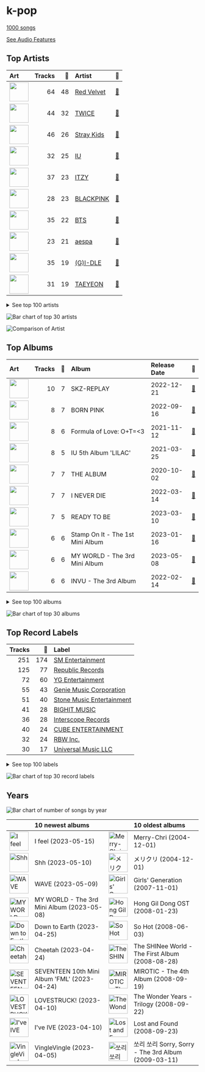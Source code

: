 # k-pop

[1000 songs](tracks.md)

[See Audio Features](audio_features.md)

## Top Artists

| Art | Tracks | 💚 | Artist | 🔗 |
|:---|---:|---:|:---|:---|
| <img src="https://i.scdn.co/image/ab6761610000e5eb5bf330a57b9dcffd8f7b2c14" alt="" width="50" /> | 64 | 48 | [Red Velvet](../../artists/red_velvet/overview.md) | [🔗](https://open.spotify.com/artist/1z4g3DjTBBZKhvAroFlhOM) |
| <img src="https://i.scdn.co/image/ab6761610000e5eb8944c8aec8db82f35980b191" alt="" width="50" /> | 44 | 32 | [TWICE](../../artists/twice/overview.md) | [🔗](https://open.spotify.com/artist/7n2Ycct7Beij7Dj7meI4X0) |
| <img src="https://i.scdn.co/image/ab6761610000e5ebada60ffd7a8ce554fd733fb5" alt="" width="50" /> | 46 | 26 | [Stray Kids](../../artists/stray_kids/overview.md) | [🔗](https://open.spotify.com/artist/2dIgFjalVxs4ThymZ67YCE) |
| <img src="https://i.scdn.co/image/ab6761610000e5eb006ff3c0136a71bfb9928d34" alt="" width="50" /> | 32 | 25 | [IU](../../artists/iu/overview.md) | [🔗](https://open.spotify.com/artist/3HqSLMAZ3g3d5poNaI7GOU) |
| <img src="https://i.scdn.co/image/ab6761610000e5eb8ec4207332def07fec21874d" alt="" width="50" /> | 37 | 23 | [ITZY](../../artists/itzy/overview.md) | [🔗](https://open.spotify.com/artist/2KC9Qb60EaY0kW4eH68vr3) |
| <img src="https://i.scdn.co/image/ab6761610000e5ebc9690bc711d04b3d4fd4b87c" alt="" width="50" /> | 28 | 23 | [BLACKPINK](../../artists/blackpink/overview.md) | [🔗](https://open.spotify.com/artist/41MozSoPIsD1dJM0CLPjZF) |
| <img src="https://i.scdn.co/image/ab6761610000e5eb5704a64f34fe29ff73ab56bb" alt="" width="50" /> | 35 | 22 | [BTS](../../artists/bts/overview.md) | [🔗](https://open.spotify.com/artist/3Nrfpe0tUJi4K4DXYWgMUX) |
| <img src="https://i.scdn.co/image/ab6761610000e5ebb29c20ae1a1435066fe26f35" alt="" width="50" /> | 23 | 21 | [aespa](../../artists/aespa/overview.md) | [🔗](https://open.spotify.com/artist/6YVMFz59CuY7ngCxTxjpxE) |
| <img src="https://i.scdn.co/image/ab6761610000e5eb8abd5f97fc52561939ebbc89" alt="" width="50" /> | 35 | 19 | [(G)I-DLE](../../artists/_g_i_dle/overview.md) | [🔗](https://open.spotify.com/artist/2AfmfGFbe0A0WsTYm0SDTx) |
| <img src="https://i.scdn.co/image/ab6761610000e5ebb29975f8b42bcba1eae62577" alt="" width="50" /> | 31 | 19 | [TAEYEON](../../artists/taeyeon/overview.md) | [🔗](https://open.spotify.com/artist/3qNVuliS40BLgXGxhdBdqu) |


<details>
<summary>See top 100 artists</summary>

| Art | Tracks | 💚 | Artist | 🔗 |
|:---|---:|---:|:---|:---|
| <img src="https://i.scdn.co/image/ab6761610000e5eb05cead99b1a81b82a9a42838" alt="" width="50" /> | 20 | 17 | [LeeHi](../../artists/leehi/overview.md) | [🔗](https://open.spotify.com/artist/7cVZApDoQZpS447nHTsNqu) |
| <img src="https://i.scdn.co/image/ab6761610000e5ebe12972169702affd7a4c48ec" alt="" width="50" /> | 19 | 15 | [MAMAMOO](../../artists/mamamoo/overview.md) | [🔗](https://open.spotify.com/artist/0XATRDCYuuGhk0oE7C0o5G) |
| <img src="https://i.scdn.co/image/ab6761610000e5eb7a1644d7f1d5da83403a627a" alt="" width="50" /> | 15 | 12 | [Billlie](../../artists/billlie/overview.md) | [🔗](https://open.spotify.com/artist/2GQxKDojobwBjZMPf7aoh0) |
| <img src="https://i.scdn.co/image/ab6761610000e5eb93c6f21062da1ef012275ff6" alt="" width="50" /> | 14 | 12 | [CHUNG HA](../../artists/chung_ha/overview.md) | [🔗](https://open.spotify.com/artist/2PSJ6YriU7JsFucxACpU7Y) |
| <img src="https://i.scdn.co/image/ab6761610000e5eb95f5142b421466cf22028f6f" alt="" width="50" /> | 18 | 11 | [SEVENTEEN](../../artists/seventeen/overview.md) | [🔗](https://open.spotify.com/artist/7nqOGRxlXj7N2JYbgNEjYH) |
| <img src="https://i.scdn.co/image/ab6761610000e5eb385df356841aaec34a0914aa" alt="" width="50" /> | 16 | 11 | [Girls' Generation](../../artists/girls__generation/overview.md) | [🔗](https://open.spotify.com/artist/0Sadg1vgvaPqGTOjxu0N6c) |
| <img src="https://i.scdn.co/image/ab6761610000e5eb3d473b3dcc380e2aec2ab329" alt="" width="50" /> | 15 | 11 | [Dreamcatcher](../../artists/dreamcatcher/overview.md) | [🔗](https://open.spotify.com/artist/5V1qsQHdXNm4ZEZHWvFnqQ) |
| <img src="https://i.scdn.co/image/ab6761610000e5eb6f44c5165785a877bd4ae376" alt="" width="50" /> | 13 | 10 | [STAYC](../../artists/stayc/overview.md) | [🔗](https://open.spotify.com/artist/01XYiBYaoMJcNhPokrg0l0) |
| <img src="https://i.scdn.co/image/ab6761610000e5eb1e2e0f17d257a40be0782f35" alt="" width="50" /> | 11 | 9 | [BAEKHYUN](../../artists/baekhyun/overview.md) | [🔗](https://open.spotify.com/artist/4ufh0WuMZh6y4Dmdnklvdl) |
| <img src="https://i.scdn.co/image/ab6761610000e5eb465b1b62cf6eca8f851aaabc" alt="" width="50" /> | 15 | 8 | [EXO](../../artists/exo/overview.md) | [🔗](https://open.spotify.com/artist/3cjEqqelV9zb4BYE3qDQ4O) |
| <img src="https://i.scdn.co/image/ab6761610000e5ebc65d144f4f352b3cba7b13ea" alt="" width="50" /> | 12 | 8 | [WENDY](../../artists/wendy/overview.md) | [🔗](https://open.spotify.com/artist/0FRUZvZNPzM3YJMABJxf2K) |
| <img src="https://i.scdn.co/image/ab6761610000e5eb64aa2c83dd30331b56ffddf3" alt="" width="50" /> | 10 | 8 | [NCT DREAM](../../artists/nct_dream/overview.md) | [🔗](https://open.spotify.com/artist/1gBUSTR3TyDdTVFIaQnc02) |
| <img src="https://i.scdn.co/image/ab6761610000e5ebadffb99dc62d070da29306ff" alt="" width="50" /> | 9 | 8 | JEON SOYEON | [🔗](https://open.spotify.com/artist/6Xg22wJOAcnvPUfk5WvODH) |
| <img src="https://i.scdn.co/image/ab6761610000e5eb846662aa85d520b2442d3cd5" alt="" width="50" /> | 9 | 7 | [BIBI](../../artists/bibi/overview.md) | [🔗](https://open.spotify.com/artist/6UbmqUEgjLA6jAcXwbM1Z9) |
| <img src="https://i.scdn.co/image/ab6761610000e5eb4a29246fa242d0b9f8de3b31" alt="" width="50" /> | 8 | 7 | SUNMI | [🔗](https://open.spotify.com/artist/6MoXcK2GyGg7FIyxPU5yW6) |
| <img src="https://i.scdn.co/image/ab6761610000e5eb04c88d140b3db4fa42ef84f2" alt="" width="50" /> | 8 | 7 | NMIXX | [🔗](https://open.spotify.com/artist/28ot3wh4oNmoFOdVajibBl) |
| <img src="https://i.scdn.co/image/ab6761610000e5eb03fd839c09fe375026192645" alt="" width="50" /> | 7 | 7 | GOT the beat | [🔗](https://open.spotify.com/artist/6uNxlIP5lzPFf0BHuELOuX) |
| <img src="https://i.scdn.co/image/ab6761610000e5eb74700cf88c04af5201df7298" alt="" width="50" /> | 7 | 7 | AKMU | [🔗](https://open.spotify.com/artist/6OwKE9Ez6ALxpTaKcT5ayv) |
| <img src="https://i.scdn.co/image/ab6761610000e5eb7fd277fc83d7670dadb45790" alt="" width="50" /> | 7 | 7 | PENTAGON | [🔗](https://open.spotify.com/artist/1wKpMkucynaTfG8lyPprYV) |
| <img src="https://i.scdn.co/image/ab6761610000e5eb7d874b307cb092e68db73207" alt="" width="50" /> | 13 | 6 | [NCT 127](../../artists/nct_127/overview.md) | [🔗](https://open.spotify.com/artist/7f4ignuCJhLXfZ9giKT7rH) |
| <img src="https://i.scdn.co/image/ab6761610000e5ebf44daaf3a37f5be9a0721be7" alt="" width="50" /> | 11 | 6 | [IVE](../../artists/ive/overview.md) | [🔗](https://open.spotify.com/artist/6RHTUrRF63xao58xh9FXYJ) |
| <img src="https://i.scdn.co/image/ab6761610000e5eb5d87e2a10ba3b2f8bb2c5270" alt="" width="50" /> | 9 | 6 | ATEEZ | [🔗](https://open.spotify.com/artist/68KmkJeZGfwe1OUaivBa2L) |
| <img src="https://i.scdn.co/image/ab6761610000e5eb63329d77582c519154674fd7" alt="" width="50" /> | 9 | 6 | TOMORROW X TOGETHER | [🔗](https://open.spotify.com/artist/0ghlgldX5Dd6720Q3qFyQB) |
| <img src="https://i.scdn.co/image/ab6761610000e5ebb55c3a580a05d6a61bd678ca" alt="" width="50" /> | 8 | 6 | HEIZE | [🔗](https://open.spotify.com/artist/5dCvSnVduaFleCnyy98JMo) |
| <img src="https://i.scdn.co/image/ab6761610000e5eb8bd65b0efee10bfa8328c33b" alt="" width="50" /> | 8 | 6 | NCT U | [🔗](https://open.spotify.com/artist/3paGCCtX1Xr4Gx53mSeZuQ) |
| <img src="https://i.scdn.co/image/ab6761610000e5ebe9996e5d7c5b769b2b26ff1a" alt="" width="50" /> | 7 | 6 | SUPER JUNIOR | [🔗](https://open.spotify.com/artist/6gzXCdfYfFe5XKhPKkYqxV) |
| <img src="https://i.scdn.co/image/ab6761610000e5eb63cc88daba8709af04c3d6ed" alt="" width="50" /> | 7 | 6 | EVERGLOW | [🔗](https://open.spotify.com/artist/3ZZzT0naD25RhY2uZvIKkJ) |
| <img src="https://i.scdn.co/image/ab6761610000e5ebf8786ccb6031a3266bb15606" alt="" width="50" /> | 6 | 6 | WJSN | [🔗](https://open.spotify.com/artist/6hhqsQZhtp9hfaZhSd0VSD) |
| <img src="https://i.scdn.co/image/ab6761610000e5eb9954a1ab45b2404a7bff2a45" alt="" width="50" /> | 6 | 6 | OH MY GIRL | [🔗](https://open.spotify.com/artist/2019zR22qK2RBvCqtudBaI) |
| <img src="https://i.scdn.co/image/ab6761610000e5ebeb746063d1aafa2817ea11b5" alt="" width="50" /> | 6 | 6 | j-hope | [🔗](https://open.spotify.com/artist/0b1sIQumIAsNbqAoIClSpy) |
| <img src="https://i.scdn.co/image/ab6761610000e5eb123f438003920eced08e348d" alt="" width="50" /> | 8 | 5 | CLC | [🔗](https://open.spotify.com/artist/6QyO41KctzGc70mVaVnXQO) |
| <img src="https://i.scdn.co/image/ab6761610000e5eb6199c3c2f414880e2b9077a9" alt="" width="50" /> | 8 | 5 | NewJeans | [🔗](https://open.spotify.com/artist/6HvZYsbFfjnjFrWF950C9d) |
| <img src="https://i.scdn.co/image/ab6761610000e5eb6de000137b41e45cc33a3566" alt="" width="50" /> | 7 | 5 | Hwa Sa | [🔗](https://open.spotify.com/artist/7bmYpVgQub656uNTu6qGNQ) |
| <img src="https://i.scdn.co/image/ab6761610000e5eb4d4b74165ecfadcacf0771ae" alt="" width="50" /> | 5 | 5 | MOMOLAND | [🔗](https://open.spotify.com/artist/5RR0MLwcjc87wjSw2JYdwx) |
| <img src="https://i.scdn.co/image/ab6761610000e5ebde8ad216e0ff7a76573c835e" alt="" width="50" /> | 9 | 4 | [SEULGI](../../artists/seulgi/overview.md) | [🔗](https://open.spotify.com/artist/2QM5S4yO6xHgnNvF0nbZZq) |
| <img src="https://i.scdn.co/image/ab6761610000e5eb80584436e5726afb70cee7f8" alt="" width="50" /> | 6 | 4 | LOONA | [🔗](https://open.spotify.com/artist/52zMTJCKluDlFwMQWmccY7) |
| <img src="https://i.scdn.co/image/ab6761610000e5eb5045a0e0d423ce29d6b14ebd" alt="" width="50" /> | 6 | 4 | TREASURE | [🔗](https://open.spotify.com/artist/3KonOYiLsU53m4yT7gNotP) |
| <img src="https://i.scdn.co/image/ab6761610000e5eb74f9c3e4ad2e130f8f338858" alt="" width="50" /> | 6 | 4 | P1Harmony | [🔗](https://open.spotify.com/artist/3JjvsPeGMbDJqsphe2z8xU) |
| <img src="https://i.scdn.co/image/ab6761610000e5eb0405e7cc11aecb995703d398" alt="" width="50" /> | 6 | 4 | Jackson Wang | [🔗](https://open.spotify.com/artist/1kfWoWgCugPkyxQP8lkRlY) |
| <img src="https://i.scdn.co/image/ab6761610000e5eb767815f4876969e8f888f0db" alt="" width="50" /> | 5 | 4 | The Rose | [🔗](https://open.spotify.com/artist/5na1LmEmK2VzNLje9snJYW) |
| <img src="https://i.scdn.co/image/ab6761610000e5eb597a4257d0022e2ac837fa7d" alt="" width="50" /> | 5 | 4 | BIGBANG | [🔗](https://open.spotify.com/artist/4Kxlr1PRlDKEB0ekOCyHgX) |
| <img src="https://i.scdn.co/image/ab6761610000e5eb8e9d1c8642df6f869631fe62" alt="" width="50" /> | 4 | 4 | Crush | [🔗](https://open.spotify.com/artist/6aLdhHUqgdKE86xbtNmY8g) |
| <img src="https://i.scdn.co/image/ab6761610000e5eb65dd718aaa2c9b1be0218f76" alt="" width="50" /> | 4 | 4 | SURAN | [🔗](https://open.spotify.com/artist/1mORehSVEd7lcaT2d7Sl2K) |
| <img src="https://i.scdn.co/image/ab6761610000e5eb271110d977700b69d9548993" alt="" width="50" /> | 7 | 3 | EXID | [🔗](https://open.spotify.com/artist/1xs6WFotNQSXweo0GXrS0O) |
| <img src="https://i.scdn.co/image/ab6761610000e5ebb99713cdd2a68b0db306aad6" alt="" width="50" /> | 7 | 3 | TAEMIN | [🔗](https://open.spotify.com/artist/13rF01aOogvnkuQXOlgTW8) |
| <img src="https://i.scdn.co/image/ab6761610000e5eb496189630cd3cb0c7b593fee" alt="" width="50" /> | 6 | 3 | TAEYANG | [🔗](https://open.spotify.com/artist/6udveWUgX4vu75FF0DTrXV) |
| <img src="https://i.scdn.co/image/ab6761610000e5ebd90aa536055fe9806b3960e6" alt="" width="50" /> | 6 | 3 | GOT7 | [🔗](https://open.spotify.com/artist/6nfDaffa50mKtEOwR8g4df) |
| <img src="https://i.scdn.co/image/ab6761610000e5eb1b86652b4761cbc4d3bc791f" alt="" width="50" /> | 6 | 3 | BoA | [🔗](https://open.spotify.com/artist/4muJrGMndyYWqZtfk8OWy4) |
| <img src="https://i.scdn.co/image/ab67616d0000b27336adcea4e93245f1fec547df" alt="" width="50" /> | 5 | 3 | AOA | [🔗](https://open.spotify.com/artist/54gWVQFHf8IIqbjxAoOarN) |
| <img src="https://i.scdn.co/image/ab6761610000e5ebe0cc2045ff4e90d12df91cc3" alt="" width="50" /> | 5 | 3 | f(x) | [🔗](https://open.spotify.com/artist/3wRA5UYoo08BBKJnzyKkpF) |
| <img src="https://i.scdn.co/image/ab6761610000e5eb8aec4284aed8bb502a411043" alt="" width="50" /> | 5 | 3 | AILEE | [🔗](https://open.spotify.com/artist/3uGFTJ7JMllvhgGpumieHF) |
| <img src="https://i.scdn.co/image/ab67616d0000b2733be3a6a60408608f0d33e3bc" alt="" width="50" /> | 5 | 3 | SISTAR | [🔗](https://open.spotify.com/artist/2wTLheTmMcFCA4hdY8hZJP) |
| <img src="https://i.scdn.co/image/ab6761610000e5eb07a86e9ca86a984f925e39c4" alt="" width="50" /> | 4 | 3 | KAI | [🔗](https://open.spotify.com/artist/6iVo62B0bdTknRcrktCmak) |
| <img src="https://i.scdn.co/image/ab6761610000e5eb83962d7c7c639d9d5c38a0e1" alt="" width="50" /> | 4 | 3 | PURPLE KISS | [🔗](https://open.spotify.com/artist/62T5PGHWJ9sxP2SJq20IHq) |
| <img src="https://i.scdn.co/image/ab6761610000e5eba6b0d348c125a072e5284b3e" alt="" width="50" /> | 4 | 3 | IZ*ONE | [🔗](https://open.spotify.com/artist/5r1tUTxVSgvBHnoDuDODPH) |
| <img src="https://i.scdn.co/image/ab6761610000e5ebb0b4c8d0a415cab50e033129" alt="" width="50" /> | 4 | 3 | Solar | [🔗](https://open.spotify.com/artist/5cYcI546S8Lf97m4mNdYLD) |
| <img src="https://i.scdn.co/image/ab6761610000e5ebbbb19ac3f264dea7cea4c42b" alt="" width="50" /> | 4 | 3 | Whee In | [🔗](https://open.spotify.com/artist/0BqRGrwqndrtNkojXiqIzL) |
| <img src="https://i.scdn.co/image/ab6761610000e5eb2be8611f6c6e9174031c64df" alt="" width="50" /> | 3 | 3 | JEON SOMI | [🔗](https://open.spotify.com/artist/7zYj9S9SdIunYCfSm7vzAR) |
| <img src="https://i.scdn.co/image/ab6761610000e5eb119dd37374b6443e02508156" alt="" width="50" /> | 3 | 3 | VIVIZ | [🔗](https://open.spotify.com/artist/7Lq3yAtwi0Z7zpxEwbQQNZ) |
| <img src="https://i.scdn.co/image/ab6761610000e5ebf55b31064f94878f3da932c8" alt="" width="50" /> | 3 | 3 | MAX CHANGMIN | [🔗](https://open.spotify.com/artist/7FiAkNWMb6ZBYI8tbQLuIS) |
| <img src="https://i.scdn.co/image/ab6761610000e5eb66701ca609176d8fd4a9c4a0" alt="" width="50" /> | 3 | 3 | NCT | [🔗](https://open.spotify.com/artist/48eO052eSDcn8aTxiv6QaG) |
| <img src="https://i.scdn.co/image/ab6761610000e5eb20e1b84fe2767e52c4c828fd" alt="" width="50" /> | 3 | 3 | 2NE1 | [🔗](https://open.spotify.com/artist/1l0mKo96Jh9HVYONcRl3Yp) |
| <img src="https://i.scdn.co/image/ab6761610000e5ebd9ce6b84393575f91c4f4634" alt="" width="50" /> | 3 | 3 | B.I | [🔗](https://open.spotify.com/artist/0UntV1Bw2hk3fbRrm9eMP6) |
| <img src="https://i.scdn.co/image/ab6761610000e5eb7ece2134de8809efcfdc9be7" alt="" width="50" /> | 6 | 2 | SHINee | [🔗](https://open.spotify.com/artist/2hRQKC0gqlZGPrmUKbcchR) |
| <img src="https://i.scdn.co/image/ab6761610000e5eb23c6033b3b20959a2154328b" alt="" width="50" /> | 5 | 2 | HYO | [🔗](https://open.spotify.com/artist/3U7bOaJLuFkrmDQ1C1OqKl) |
| <img src="https://i.scdn.co/image/ab6761610000e5ebfcc48cc2ee03cde91920d0c0" alt="" width="50" /> | 4 | 2 | WOODZ | [🔗](https://open.spotify.com/artist/6y9nlaoynxSvoTGY09Vdcy) |
| <img src="https://i.scdn.co/image/ab6761610000e5eb8eb5e57e526ceb14f06ea203" alt="" width="50" /> | 4 | 2 | iKON | [🔗](https://open.spotify.com/artist/5qRSs6mvI17zrkJpOHkCoM) |
| <img src="https://i.scdn.co/image/ab6761610000e5eb09b55f42dcb8086e37b084a8" alt="" width="50" /> | 4 | 2 | Kep1er | [🔗](https://open.spotify.com/artist/5R7AMwDeroq6Ls0COQYpS4) |
| <img src="https://i.scdn.co/image/ab6761610000e5eb59f8cfc8e71dcaf8c6ec4bde" alt="" width="50" /> | 4 | 2 | Jimin | [🔗](https://open.spotify.com/artist/1oSPZhvZMIrWW5I41kPkkY) |
| <img src="https://i.scdn.co/image/ab6761610000e5eb2d192f1d830db1eba64854fc" alt="" width="50" /> | 4 | 2 | Moon Byul | [🔗](https://open.spotify.com/artist/1eTft3tXynrKdo6XD7QHLL) |
| <img src="https://i.scdn.co/image/ab6761610000e5eb8980623c46119271987de7eb" alt="" width="50" /> | 3 | 2 | TAEYONG | [🔗](https://open.spotify.com/artist/6SKusTjOAPsTZ6kareKQdm) |
| <img src="https://i.scdn.co/image/ab6761610000e5ebbe76c66001c8d4973f992208" alt="" width="50" /> | 3 | 2 | Jessi | [🔗](https://open.spotify.com/artist/64k5e9kV9MdukXjFrR5R37) |
| <img src="https://i.scdn.co/image/ab6761610000e5ebb6ba89aff53eea0b5f0444e8" alt="" width="50" /> | 3 | 2 | Jay Park | [🔗](https://open.spotify.com/artist/4XDi67ZENZcbfKnvMnTYsI) |
| <img src="https://i.scdn.co/image/ab6761610000e5eb6f5769fc671ca8199168d3fb" alt="" width="50" /> | 3 | 2 | DEAN | [🔗](https://open.spotify.com/artist/3eCd0TZrBPm2n9cDG6yWfF) |
| <img src="https://i.scdn.co/image/ab6761610000e5eb5923c0ca32a3cf3a81b34728" alt="" width="50" /> | 3 | 2 | G-DRAGON | [🔗](https://open.spotify.com/artist/30b9WulBM8sFuBo17nNq9c) |
| <img src="https://i.scdn.co/image/ab6761610000e5eb29971b8d9d19fef176338e4a" alt="" width="50" /> | 3 | 2 | Loco | [🔗](https://open.spotify.com/artist/2e4G04F77jxVuDYo44TCSm) |
| <img src="https://i.scdn.co/image/ab6761610000e5ebbb55fc616733b6c09d48481f" alt="" width="50" /> | 3 | 2 | NAYEON | [🔗](https://open.spotify.com/artist/1VwDG9aBflQupaFNjUru9A) |
| <img src="https://i.scdn.co/image/ab6761610000e5ebd0701912e6fccf8427bc7361" alt="" width="50" /> | 3 | 2 | GFRIEND | [🔗](https://open.spotify.com/artist/0qlWcS66ohOIi0M8JZwPft) |
| <img src="https://i.scdn.co/image/ab6761610000e5ebac19ac3b8773baa5791999fb" alt="" width="50" /> | 2 | 2 | TVXQ! | [🔗](https://open.spotify.com/artist/6nVMMEywS5Y4tsHPKx1nIo) |
| <img src="https://i.scdn.co/image/621c729dd90a6e7a63fc8f0957b2b928834ec5a8" alt="" width="50" /> | 2 | 2 | 4Minute | [🔗](https://open.spotify.com/artist/6cdC1cwqh3eJAXaxXJt2jv) |
| <img src="https://i.scdn.co/image/ab6761610000e5eb7b13da5a8a3dd6e0d53ff764" alt="" width="50" /> | 2 | 2 | Red Velvet - IRENE & SEULGI | [🔗](https://open.spotify.com/artist/6bwp9ObI8FWvMPCIWVBmhl) |
| <img src="https://i.scdn.co/image/ab6761610000e5ebca6daabeb614243f96b2829f" alt="" width="50" /> | 2 | 2 | WOOSUNG | [🔗](https://open.spotify.com/artist/5LHu1iF8m0XtRBEJbbwSoo) |
| <img src="https://i.scdn.co/image/ab6761610000e5eb3806dc272074141b5f4ae00d" alt="" width="50" /> | 2 | 2 | MONSTA X | [🔗](https://open.spotify.com/artist/4TnGh5PKbSjpYqpIdlW5nz) |
| <img src="https://i.scdn.co/image/ab6761610000e5ebbb9fa0e20c8f29cf7c6dac3b" alt="" width="50" /> | 2 | 2 | WINTER | [🔗](https://open.spotify.com/artist/3mPquBmMu97Iq9TpzQ6ayI) |
| <img src="https://i.scdn.co/image/ab6761610000e5eb6a80abb55f089d80528d24fc" alt="" width="50" /> | 2 | 2 | CHANGMO | [🔗](https://open.spotify.com/artist/3hvinNZRzTLoREmqFiKr1b) |
| <img src="https://i.scdn.co/image/ab6761610000e5ebd2d167f018561742f26a0997" alt="" width="50" /> | 2 | 2 | ROSÉ | [🔗](https://open.spotify.com/artist/3eVa5w3URK5duf6eyVDbu9) |
| <img src="https://i.scdn.co/image/ab6761610000e5ebf1d6a7c024d667150db85c85" alt="" width="50" /> | 2 | 2 | TEN | [🔗](https://open.spotify.com/artist/3Q5Qep7ytrjVleNnMnntgQ) |
| <img src="https://i.scdn.co/image/ab6761610000e5eb8162ce227fb3f8159822aab0" alt="" width="50" /> | 2 | 2 | ONEUS | [🔗](https://open.spotify.com/artist/3CVYSpM7nfHFG5qCTW7Ht9) |
| <img src="https://i.scdn.co/image/ab6761610000e5eb065608c797a38d142082fc8a" alt="" width="50" /> | 2 | 2 | Punch | [🔗](https://open.spotify.com/artist/2FgZrgTMX6Sk0VNcOsEPmm) |
| <img src="https://i.scdn.co/image/ab6761610000e5eb59749ba840544efb98f280f1" alt="" width="50" /> | 2 | 2 | VERIVERY | [🔗](https://open.spotify.com/artist/1fWUcRSok57yRm8gPKj1Fc) |

</details>


![Bar chart of top 30 artists](../../images/genres/k_pop/artists.png)

![Comparison of Artist](../../images/genres/k_pop/artists_comparison.png)
## Top Albums

| Art | Tracks | 💚 | Album | Release Date | 🔗 |
|:---|---:|---:|:---|:---|:---|
| <img src="https://i.scdn.co/image/ab67616d0000b273d681b1b80c5dff43d2f4a3df" alt="" width="50" /> | 10 | 7 | SKZ-REPLAY | 2022-12-21 | [🔗](https://open.spotify.com/album/3UXrliH0JUQvcaLnBD8Txz) |
| <img src="https://i.scdn.co/image/ab67616d0000b2734aeaaeeb0755f1d8a8b51738" alt="" width="50" /> | 8 | 7 | BORN PINK | 2022-09-16 | [🔗](https://open.spotify.com/album/7jaSNQUBJbvfbZHLNFrV7P) |
| <img src="https://i.scdn.co/image/ab67616d0000b273d1961ecb307c9e05ec8f7e82" alt="" width="50" /> | 8 | 6 | Formula of Love: O+T=<3 | 2021-11-12 | [🔗](https://open.spotify.com/album/5052Ip89wdW8EGdpjEpNeq) |
| <img src="https://i.scdn.co/image/ab67616d0000b2734ed058b71650a6ca2c04adff" alt="" width="50" /> | 8 | 5 | IU 5th Album 'LILAC' | 2021-03-25 | [🔗](https://open.spotify.com/album/01dPJcwyht77brL4JQiR8R) |
| <img src="https://i.scdn.co/image/ab67616d0000b2737dd8f95320e8ef08aa121dfe" alt="" width="50" /> | 7 | 7 | THE ALBUM | 2020-10-02 | [🔗](https://open.spotify.com/album/71O60S5gIJSIAhdnrDIh3N) |
| <img src="https://i.scdn.co/image/ab67616d0000b273c7b6b2976e38a802eebff046" alt="" width="50" /> | 7 | 7 | I NEVER DIE | 2022-03-14 | [🔗](https://open.spotify.com/album/1T2W9vDajFreUuycPDjUXk) |
| <img src="https://i.scdn.co/image/ab67616d0000b27359f57a5ca507a3d3fed81ea6" alt="" width="50" /> | 7 | 5 | READY TO BE | 2023-03-10 | [🔗](https://open.spotify.com/album/7hzP5i7StxYG4StECA0rrJ) |
| <img src="https://i.scdn.co/image/ab67616d0000b2738a595377408ac1b91186223b" alt="" width="50" /> | 6 | 6 | Stamp On It - The 1st Mini Album | 2023-01-16 | [🔗](https://open.spotify.com/album/2Gxd1fr4RFHVNx6IxGr9I7) |
| <img src="https://i.scdn.co/image/ab67616d0000b27304878afb19613a94d37b29ce" alt="" width="50" /> | 6 | 6 | MY WORLD - The 3rd Mini Album | 2023-05-08 | [🔗](https://open.spotify.com/album/69xF8jTd0c4Zoo7DT3Rwrn) |
| <img src="https://i.scdn.co/image/ab67616d0000b273034c3a8ba89c6a5ecfda3175" alt="" width="50" /> | 6 | 6 | INVU - The 3rd Album | 2022-02-14 | [🔗](https://open.spotify.com/album/7i2YLTVQ0dyngRuUqtGmr9) |


<details>
<summary>See top 100 albums</summary>

| Art | Tracks | 💚 | Album | Release Date | 🔗 |
|:---|---:|---:|:---|:---|:---|
| <img src="https://i.scdn.co/image/ab67616d0000b273d5d11b6ac4242aaa41c8be69" alt="" width="50" /> | 6 | 6 | 4 ONLY | 2021-09-09 | [🔗](https://open.spotify.com/album/1DKgZeAYrjslAPZVMe6EFt) |
| <img src="https://i.scdn.co/image/ab67616d0000b273d8cc2281fcd4519ca020926b" alt="" width="50" /> | 6 | 5 | Savage - The 1st Mini Album | 2021-10-05 | [🔗](https://open.spotify.com/album/3vyyDkvYWC36DwgZCYd3Wu) |
| <img src="https://i.scdn.co/image/ab67616d0000b2731843897a2a72dd5036bbb1fc" alt="" width="50" /> | 6 | 5 | NOEASY | 2021-08-23 | [🔗](https://open.spotify.com/album/558tpdCejjVQNFAumRAeQj) |
| <img src="https://i.scdn.co/image/ab67616d0000b273b3be3b970fc89a02f301c9da" alt="" width="50" /> | 6 | 5 | Girls - The 2nd Mini Album | 2022-07-08 | [🔗](https://open.spotify.com/album/4w1dbvUy1crv0knXQvcSeY) |
| <img src="https://i.scdn.co/image/ab67616d0000b273a0df2d59f0ae9426cba3eb36" alt="" width="50" /> | 6 | 4 | CRAZY IN LOVE | 2021-09-24 | [🔗](https://open.spotify.com/album/4U7rGOkJgtxs27H9L93Xli) |
| <img src="https://i.scdn.co/image/ab67616d0000b273e61bca92e4a64e50ee44a009" alt="" width="50" /> | 6 | 4 | CHECKMATE | 2022-07-15 | [🔗](https://open.spotify.com/album/64EGnoCD5NuC41OqQ3E7UK) |
| <img src="https://i.scdn.co/image/ab67616d0000b2738c4a282e84a53c1c8acf129a" alt="" width="50" /> | 5 | 5 | ‘The ReVe Festival 2022 - Feel My Rhythm’ | 2022-03-21 | [🔗](https://open.spotify.com/album/3HgoCO9wWuPcNhz8Ip4C46) |
| <img src="https://i.scdn.co/image/ab67616d0000b273ed56e93fba864c231be87d65" alt="" width="50" /> | 5 | 5 | Windy | 2021-07-05 | [🔗](https://open.spotify.com/album/1lv92CIVZbB2BsHmIx7qJf) |
| <img src="https://i.scdn.co/image/ab67616d0000b27328e5351049de8f6ee39111f5" alt="" width="50" /> | 5 | 5 | Querencia | 2021-02-15 | [🔗](https://open.spotify.com/album/1p2OBhqq0d1N8awjHV9xA3) |
| <img src="https://i.scdn.co/image/ab67616d0000b273830de2e836036f181df598d0" alt="" width="50" /> | 5 | 5 | Queendom - The 6th Mini Album | 2021-08-16 | [🔗](https://open.spotify.com/album/6Pe5LGQgU3mmvuRjFMsACV) |
| <img src="https://i.scdn.co/image/ab67616d0000b273d8856d19e1f5784ed643d862" alt="" width="50" /> | 5 | 5 | Like Water - The 1st Mini Album | 2021-04-05 | [🔗](https://open.spotify.com/album/1Ao5vWPO13f4l0ldwxOKL7) |
| <img src="https://i.scdn.co/image/ab67616d0000b2738ea860a3e6904b875629d672" alt="" width="50" /> | 5 | 4 | YOUNG-LUV.COM | 2022-02-21 | [🔗](https://open.spotify.com/album/2xPdgNkM4yIQmP7axJ1T1o) |
| <img src="https://i.scdn.co/image/ab67616d0000b2736538b8e1b5c7b2a9d2211769" alt="" width="50" /> | 5 | 4 | Perfect Velvet - The 2nd Album | 2017-11-17 | [🔗](https://open.spotify.com/album/0rvrbZvaDX5S9ZBhwOwFfH) |
| <img src="https://i.scdn.co/image/ab67616d0000b273ac815bdd584468a7aa0216e1" alt="" width="50" /> | 5 | 4 | I love | 2022-10-17 | [🔗](https://open.spotify.com/album/2Hyuin3i1cSZ1FlQFeCPZH) |
| <img src="https://i.scdn.co/image/ab67616d0000b273131cf6fcb170cda7a7956227" alt="" width="50" /> | 5 | 4 | GUESS WHO | 2021-04-30 | [🔗](https://open.spotify.com/album/4lS8nhX8cplsYPzKjvhw6G) |
| <img src="https://i.scdn.co/image/ab67616d0000b27370a04b3e66d6a4a38237dc7f" alt="" width="50" /> | 5 | 3 | ‘The ReVe Festival’ Day 1 | 2019-06-19 | [🔗](https://open.spotify.com/album/2nLEiP268mSFZHW5dajM4R) |
| <img src="https://i.scdn.co/image/ab67616d0000b2733613e1e0d35867a0814005a9" alt="" width="50" /> | 5 | 3 | ODDINARY | 2022-03-18 | [🔗](https://open.spotify.com/album/0Gmf4pfe0POEQq2FgGAj2q) |
| <img src="https://i.scdn.co/image/ab67616d0000b27325ef3cec1eceefd4db2f91c8" alt="" width="50" /> | 5 | 3 | I've IVE | 2023-04-10 | [🔗](https://open.spotify.com/album/38VzP4yWfHdHafITKKRHEB) |
| <img src="https://i.scdn.co/image/ab67616d0000b273aea29200523b1ee4d5b2c035" alt="" width="50" /> | 5 | 3 | FOREVER 1 - The 7th Album | 2022-08-05 | [🔗](https://open.spotify.com/album/3CcgnUkTrUaPTt4Ms1MkoP) |
| <img src="https://i.scdn.co/image/ab67616d0000b2738bc3d61189d95da5f74d7ba7" alt="" width="50" /> | 5 | 3 | 28 Reasons - The 1st Mini Album | 2022-10-04 | [🔗](https://open.spotify.com/album/1t5a29WYbJj83iy3RNICHw) |
| <img src="https://i.scdn.co/image/ab67616d0000b27382dd2427e6d302711b1b9616" alt="" width="50" /> | 5 | 0 | I feel | 2023-05-15 | [🔗](https://open.spotify.com/album/3PQZnr5gf699uYEaGH93uG) |
| <img src="https://i.scdn.co/image/ab67616d0000b273df5022bdf1ac4bf52135c4be" alt="" width="50" /> | 4 | 4 | ‘The ReVe Festival’ Finale | 2019-12-23 | [🔗](https://open.spotify.com/album/3rVtm00UfbuzWOewdm4iYM) |
| <img src="https://i.scdn.co/image/ab67616d0000b273d2ef237da7f94762997c2083" alt="" width="50" /> | 4 | 4 | ‘The ReVe Festival 2022 - Birthday’ | 2022-11-28 | [🔗](https://open.spotify.com/album/58OR7UoaJkJzqeQGClHzh1) |
| <img src="https://i.scdn.co/image/ab67616d0000b2733e3a242b1d34e50a6f28a7a3" alt="" width="50" /> | 4 | 4 | the Billage of perception: chapter three | 2023-03-28 | [🔗](https://open.spotify.com/album/5bt0sTLia4il2rIlpqUo5g) |
| <img src="https://i.scdn.co/image/ab67616d0000b2733f30a062dafcdbc1a8fad842" alt="" width="50" /> | 4 | 4 | Russian Roulette - The 3rd Mini Album | 2016-09-07 | [🔗](https://open.spotify.com/album/6MNlcai3skKLKv5syzFwC3) |
| <img src="https://i.scdn.co/image/ab67616d0000b27319224fae0aa53341020f5b12" alt="" width="50" /> | 4 | 4 | 1st Album [Dystopia : The Tree of Language] | 2020-02-18 | [🔗](https://open.spotify.com/album/7no7EZnKgoRWBbGMjZo9gB) |
| <img src="https://i.scdn.co/image/ab67616d0000b2734c5be128bd1b55bf36041574" alt="" width="50" /> | 4 | 3 | the Billage of perception : chapter one | 2021-11-10 | [🔗](https://open.spotify.com/album/1kp4txZsSpDNR4EoDFi2LD) |
| <img src="https://i.scdn.co/image/ab67616d0000b273bbead884cd91c2a9b5b2a9fc" alt="" width="50" /> | 4 | 3 | expérgo | 2023-03-20 | [🔗](https://open.spotify.com/album/6PjYm8BNtMDDsflyAQUcDx) |
| <img src="https://i.scdn.co/image/ab67616d0000b273bfd46639322b597331d9ecef" alt="" width="50" /> | 4 | 3 | SQUARE UP | 2018-06-15 | [🔗](https://open.spotify.com/album/0wOiWrujRbxlKEGWRQpKYc) |
| <img src="https://i.scdn.co/image/ab67616d0000b273c06f0e8b33ac2d246158253e" alt="" width="50" /> | 4 | 3 | Palette | 2017-04-21 | [🔗](https://open.spotify.com/album/5V8n6fqyAPxvFTibPhQVcp) |
| <img src="https://i.scdn.co/image/ab67616d0000b2732f74587e89fe803fa61d748e" alt="" width="50" /> | 4 | 3 | Not Shy | 2020-08-17 | [🔗](https://open.spotify.com/album/5NN55LKbjzX16a7Uf8u7Os) |
| <img src="https://i.scdn.co/image/ab67616d0000b2739d28fd01859073a3ae6ea209" alt="" width="50" /> | 4 | 3 | NewJeans 1st EP 'New Jeans' | 2022-08-01 | [🔗](https://open.spotify.com/album/1HMLpmZAnNyl9pxvOnTovV) |
| <img src="https://i.scdn.co/image/ab67616d0000b2738fbcf6544ff02a8959a81781" alt="" width="50" /> | 4 | 3 | Love Yourself 轉 'Tear' | 2018-05-18 | [🔗](https://open.spotify.com/album/4NIqCxqP9o8Tp6tGLBqd8O) |
| <img src="https://i.scdn.co/image/ab67616d0000b273f184dfda8eaeac06fff5e14e" alt="" width="50" /> | 4 | 3 | 2022 Winter SMTOWN : SMCU PALACE | 2022-12-26 | [🔗](https://open.spotify.com/album/1HwnXJfZx8N8qDfzwUbxcw) |
| <img src="https://i.scdn.co/image/ab67616d0000b2736017bca98dea58ceddea77c1" alt="" width="50" /> | 4 | 2 | Summer Magic - Summer Mini Album | 2018-08-06 | [🔗](https://open.spotify.com/album/5zWa1ZEUBctbKqvwXbFawo) |
| <img src="https://i.scdn.co/image/ab67616d0000b273decd839dd4fef3faf64c5fd5" alt="" width="50" /> | 4 | 2 | SEVENTEEN 4th Album 'Face the Sun' | 2022-05-27 | [🔗](https://open.spotify.com/album/4lfFgz2rD1irxf7dZhNJht) |
| <img src="https://i.scdn.co/image/ab67616d0000b2732270d3bd1d13133edf0be836" alt="" width="50" /> | 4 | 2 | RBB - The 5th Mini Album | 2018-11-30 | [🔗](https://open.spotify.com/album/7rNIvLwIpB2mwOzk20iqIl) |
| <img src="https://i.scdn.co/image/ab67616d0000b27385bcbbac459056ad6ee9426b" alt="" width="50" /> | 4 | 2 | MAXIDENT | 2022-10-07 | [🔗](https://open.spotify.com/album/0T6hYH0UyDjNraWZk2mZWi) |
| <img src="https://i.scdn.co/image/ab67616d0000b273e20e5c366b497518353497b0" alt="" width="50" /> | 4 | 2 | KILL THIS LOVE | 2019-04-05 | [🔗](https://open.spotify.com/album/3PNxZ3BELbUXJ1XLktXiHz) |
| <img src="https://i.scdn.co/image/ab67616d0000b273fb9108286103eac3d310e290" alt="" width="50" /> | 4 | 2 | I burn | 2021-01-11 | [🔗](https://open.spotify.com/album/3ma5amx5s3l1NKoWNHaMYe) |
| <img src="https://i.scdn.co/image/ab67616d0000b273e9cd59d664f597061a513038" alt="" width="50" /> | 4 | 2 | CHESHIRE | 2022-11-30 | [🔗](https://open.spotify.com/album/2a1ezg7hE6Dyuymv1aCnkm) |
| <img src="https://i.scdn.co/image/ab67616d0000b273b87c0d76ed9c7b1654b390d0" alt="" width="50" /> | 4 | 1 | Purpose - The 2nd Album | 2019-10-28 | [🔗](https://open.spotify.com/album/0h6wCpdgpSOAbYDDYJVuwr) |
| <img src="https://i.scdn.co/image/ab67616d0000b273664020dc5b2af2d454ffa2d4" alt="" width="50" /> | 4 | 1 | I trust | 2020-04-06 | [🔗](https://open.spotify.com/album/57sl8AvqVqm4Fadre0z8FQ) |
| <img src="https://i.scdn.co/image/ab67616d0000b273cd723e6efb66f6ef28fac28e" alt="" width="50" /> | 4 | 1 | Christmas EveL | 2021-11-29 | [🔗](https://open.spotify.com/album/1qVuQI0WRn2Mczbdxx54Ih) |
| <img src="https://i.scdn.co/image/ab67616d0000b273ff45701e8447016848c70485" alt="" width="50" /> | 4 | 0 | This Christmas – Winter is Coming | 2017-12-12 | [🔗](https://open.spotify.com/album/1U3KyC9Key12NSi9ETVExx) |
| <img src="https://i.scdn.co/image/ab67616d0000b273f6bfdc0662f6fceb357652b9" alt="" width="50" /> | 4 | 0 | Not Shy (English Ver.) | 2021-01-22 | [🔗](https://open.spotify.com/album/0hoNwSKuuOeT9eAxopgMdm) |
| <img src="https://i.scdn.co/image/ab67616d0000b27337392cac38ca8efa2315b04e" alt="" width="50" /> | 3 | 3 | the collective soul and unconscious: chapter one | 2022-02-23 | [🔗](https://open.spotify.com/album/4ophrgcnwWi1I5nWYImyhw) |
| <img src="https://i.scdn.co/image/ab67616d0000b27371a70331062453ece06f8b79" alt="" width="50" /> | 3 | 3 | The Red - The 1st Album | 2015-09-09 | [🔗](https://open.spotify.com/album/6YL9J0E6PGtYzkhyMxnmXd) |
| <img src="https://i.scdn.co/image/ab67616d0000b273253a9c74941281b0407ce940" alt="" width="50" /> | 3 | 3 | The Chaos Chapter: FREEZE | 2021-05-31 | [🔗](https://open.spotify.com/album/5Zdr9vactwnJH4Vpe9Mid9) |
| <img src="https://i.scdn.co/image/ab67616d0000b273feede28e85bb57807a272a2b" alt="" width="50" /> | 3 | 3 | Taste of Love | 2021-06-11 | [🔗](https://open.spotify.com/album/00vb6sViDbJLmLLchfbRh4) |
| <img src="https://i.scdn.co/image/ab67616d0000b273298c56a4f6053a44b9bf968e" alt="" width="50" /> | 3 | 3 | SEOULITE | 2016-03-09 | [🔗](https://open.spotify.com/album/2c41Flo2HQgy0A9P3xuSFf) |
| <img src="https://i.scdn.co/image/ab67616d0000b273d41cdd1f3e033a0ea1642112" alt="" width="50" /> | 3 | 3 | SAILING | 2019-09-25 | [🔗](https://open.spotify.com/album/7C0Ci0alKWwwXPIFYEdVcn) |
| <img src="https://i.scdn.co/image/ab67616d0000b2739b57e9b31c831fb2137c38e2" alt="" width="50" /> | 3 | 3 | Oh! - The Second Album | 2010-01-28 | [🔗](https://open.spotify.com/album/4e841RxorIoZIufX8v7p7E) |
| <img src="https://i.scdn.co/image/ab67616d0000b273b1d944dd406d5b0e461ad155" alt="" width="50" /> | 3 | 3 | NCT 2018 EMPATHY | 2018-03-14 | [🔗](https://open.spotify.com/album/3KAJvo62RNQEtXwIyB5rzX) |
| <img src="https://i.scdn.co/image/ab67616d0000b273505190077497c230422f2934" alt="" width="50" /> | 3 | 3 | MAP OF THE SOUL : 7 | 2020-02-21 | [🔗](https://open.spotify.com/album/5W1XY5ucNATjTULERvXx9j) |
| <img src="https://i.scdn.co/image/ab67616d0000b273ed10325dc317f32df83990b9" alt="" width="50" /> | 3 | 3 | MAGIC MAN | 2022-09-09 | [🔗](https://open.spotify.com/album/2VZ4og2ZbwyTQ3X1rbgCe1) |
| <img src="https://i.scdn.co/image/ab67616d0000b273fd0d9a33127c1d3f58ba3504" alt="" width="50" /> | 3 | 3 | MADE | 2016-12-13 | [🔗](https://open.spotify.com/album/2SPrl8C8pgSM5gXbAiyJHY) |
| <img src="https://i.scdn.co/image/ab67616d0000b273b658276cd9884ef6fae69033" alt="" width="50" /> | 3 | 3 | Love poem | 2019-11-18 | [🔗](https://open.spotify.com/album/2xEH7SRzJq7LgA0fCtTlxH) |
| <img src="https://i.scdn.co/image/ab67616d0000b273ce5bba40b16f887e0461c6e2" alt="" width="50" /> | 3 | 3 | Jack In The Box | 2022-07-15 | [🔗](https://open.spotify.com/album/0FrC9lzgVhziJenigsrXdl) |
| <img src="https://i.scdn.co/image/ab67616d0000b273c07d5d2fdc02ae252fcd07e5" alt="" width="50" /> | 3 | 3 | BE | 2020-11-20 | [🔗](https://open.spotify.com/album/6nYfHQnvkvOTNHnOhDT3sr) |
| <img src="https://i.scdn.co/image/ab67616d0000b2738232e1aaaf4c9ed4b6946ce8" alt="" width="50" /> | 3 | 2 | the Billage of perception: chapter two | 2022-08-31 | [🔗](https://open.spotify.com/album/0NuM7kwh6u6fIRjn7Zh7Ss) |
| <img src="https://i.scdn.co/image/ab67616d0000b273d5db2e57a278b11e009b5cc6" alt="" width="50" /> | 3 | 2 | [Apocalypse : Save us] | 2022-04-12 | [🔗](https://open.spotify.com/album/1ONjVRtxAqiTivu0EiEBm5) |
| <img src="https://i.scdn.co/image/ab67616d0000b27328be5dc3cc0bd6f2482c1d56" alt="" width="50" /> | 3 | 2 | THE SECOND STEP : CHAPTER ONE | 2022-02-15 | [🔗](https://open.spotify.com/album/17l09k7ZDb4GYwmsIVGcRZ) |
| <img src="https://i.scdn.co/image/ab67616d0000b2733825e6d4d02e4b4c0cec7e1d" alt="" width="50" /> | 3 | 2 | Love Yourself 結 'Answer' | 2018-08-24 | [🔗](https://open.spotify.com/album/43wFM1HquliY3iwKWzPN4y) |
| <img src="https://i.scdn.co/image/ab67616d0000b273f9a16d4b6cd94eca041f00b8" alt="" width="50" /> | 3 | 2 | Love Yourself 承 'Her' | 2017-09-18 | [🔗](https://open.spotify.com/album/2FTS6a6DLXMNp8flyA0HGO) |
| <img src="https://i.scdn.co/image/ab67616d0000b2735fb4a9cfbeb3b7beb337ed02" alt="" width="50" /> | 3 | 2 | IM NAYEON | 2022-06-24 | [🔗](https://open.spotify.com/album/0wqjfojWuTcbEvwaizvTMw) |
| <img src="https://i.scdn.co/image/ab67616d0000b2730d55f8c4b87267bcb003d57d" alt="" width="50" /> | 3 | 2 | HARMONY : SET IN | 2022-11-30 | [🔗](https://open.spotify.com/album/1JDHisMjuJ1QkhcXiiLnnX) |
| <img src="https://i.scdn.co/image/ab67616d0000b2736570fd05bcff5edcb16e617d" alt="" width="50" /> | 3 | 2 | Eyes Wide Open | 2020-10-26 | [🔗](https://open.spotify.com/album/33jypnU7WULxPaVrjj4RXH) |
| <img src="https://i.scdn.co/image/ab67616d0000b27329322a53482da3542ae9d033" alt="" width="50" /> | 3 | 2 | Bare&Rare, Pt. 1 | 2022-07-11 | [🔗](https://open.spotify.com/album/0fgLDYoqdQw5bhzPFWvclR) |
| <img src="https://i.scdn.co/image/ab67616d0000b2735e64c5b1565cac58c05f3c0d" alt="" width="50" /> | 3 | 2 | Bambi - The 3rd Mini Album | 2021-03-30 | [🔗](https://open.spotify.com/album/5xOx4mWABbTj0qWyZC4q1p) |
| <img src="https://i.scdn.co/image/ab67616d0000b273c3040848e6ef0e132c5c8340" alt="" width="50" /> | 3 | 2 | BETWEEN 1&2 | 2022-08-26 | [🔗](https://open.spotify.com/album/3NZ94nQbqimcu2i71qhc4f) |
| <img src="https://i.scdn.co/image/ab67616d0000b27320adea47ebd9e98d2e7d2247" alt="" width="50" /> | 3 | 2 | 2 Baddies - The 4th Album | 2022-09-16 | [🔗](https://open.spotify.com/album/6p80QT3z7kOHpYdnsItQTQ) |
| <img src="https://i.scdn.co/image/ab67616d0000b2738164cd1a2e03b7ca2db9ff5e" alt="" width="50" /> | 3 | 1 | The Red Summer - Summer Mini Album | 2017-07-09 | [🔗](https://open.spotify.com/album/6OXg149IkmbgW7zfzbwgS2) |
| <img src="https://i.scdn.co/image/ab67616d0000b273a38af5bbda76202e9d9eb8fd" alt="" width="50" /> | 3 | 1 | Rookie - The 4th Mini Album | 2017-02-01 | [🔗](https://open.spotify.com/album/5Bg49LEfyoZzKpQsEwRCtI) |
| <img src="https://i.scdn.co/image/ab67616d0000b2734525dae431a233a077d2395c" alt="" width="50" /> | 3 | 1 | NCT RESONANCE Pt. 1 - The 2nd Album | 2020-10-12 | [🔗](https://open.spotify.com/album/6kudlOyCqSQfsBVSdPZEu4) |
| <img src="https://i.scdn.co/image/ab67616d0000b2738c7e7f435fdcc70772c5555e" alt="" width="50" /> | 3 | 1 | My Voice - The 1st Album | 2017-02-28 | [🔗](https://open.spotify.com/album/6DlCl3hBP1Gwhn0tgitGfN) |
| <img src="https://i.scdn.co/image/ab67616d0000b27318d0ed4f969b376893f9a38f" alt="" width="50" /> | 3 | 1 | MAP OF THE SOUL : PERSONA | 2019-04-12 | [🔗](https://open.spotify.com/album/2KqlAl1Kl5fZvbFgJ0qFB6) |
| <img src="https://i.scdn.co/image/ab67616d0000b273f8f78670dcb7eb6f7a4405d4" alt="" width="50" /> | 3 | 1 | I am | 2018-05-02 | [🔗](https://open.spotify.com/album/1GtPnOiHxCnoZPCiLcKj22) |
| <img src="https://i.scdn.co/image/ab67616d0000b273fad8c4176e8df7173479f959" alt="" width="50" /> | 3 | 1 | GO LIVE | 2020-06-17 | [🔗](https://open.spotify.com/album/6DWLIzvmiLPAuDWYZqrLQo) |
| <img src="https://i.scdn.co/image/ab67616d0000b27346313223adf2b6d726388328" alt="" width="50" /> | 3 | 1 | Down to Earth | 2023-04-25 | [🔗](https://open.spotify.com/album/6uMu4poce5OdMd1HYglZux) |
| <img src="https://i.scdn.co/image/ab67616d0000b2739d750d969d227e6506a2c176" alt="" width="50" /> | 3 | 1 | Bloom | 2022-04-06 | [🔗](https://open.spotify.com/album/4ualu7nMAcmoAqp47YaA95) |
| <img src="https://i.scdn.co/image/ab67616d0000b273e70b87a4bd471f82768bdcb9" alt="" width="50" /> | 3 | 0 | DON'T FIGHT THE FEELING - Special Album | 2021-06-07 | [🔗](https://open.spotify.com/album/7Jw48lPmYuYftfQv5LmAzI) |
| <img src="https://i.scdn.co/image/ab67616d0000b273e95d9f505f2469cf74727805" alt="" width="50" /> | 2 | 2 | 容 : FACE | 2022-03-16 | [🔗](https://open.spotify.com/album/6eSFX12WIqUtmGsD8UO3FT) |
| <img src="https://i.scdn.co/image/ab67616d0000b2733a7804057d817ff9f68ca85c" alt="" width="50" /> | 2 | 2 | ‘The ReVe Festival’ Day 2 | 2019-08-20 | [🔗](https://open.spotify.com/album/3DXz6ItR9DzIw9S0h3Cxfc) |
| <img src="https://i.scdn.co/image/ab67616d0000b273350ecac91d0f0af55788c648" alt="" width="50" /> | 2 | 2 | XOXO | 2021-10-29 | [🔗](https://open.spotify.com/album/63pvOn2B5pUUcUKUwIEg9m) |
| <img src="https://i.scdn.co/image/ab67616d0000b2738bd5d941f9ced8e7f9c60dd4" alt="" width="50" /> | 2 | 2 | Wings | 2016-10-10 | [🔗](https://open.spotify.com/album/1vhNGBTFoaSTLbHjPGFIlF) |
| <img src="https://i.scdn.co/image/ab67616d0000b27354d483dff87402bfe717f738" alt="" width="50" /> | 2 | 2 | What Do I Call You - The 4th Mini Album | 2020-12-15 | [🔗](https://open.spotify.com/album/70XJeDlFe1LmZo1lyFKyq3) |
| <img src="https://i.scdn.co/image/ab67616d0000b2736034eda385497f614778f457" alt="" width="50" /> | 2 | 2 | Twicetagram | 2017-10-30 | [🔗](https://open.spotify.com/album/3hJXmK5gWN9P6jtZL0Lr2y) |
| <img src="https://i.scdn.co/image/ab67616d0000b273b787b5b8c27a5dbd360c0f59" alt="" width="50" /> | 2 | 2 | THE WAR - The 4th Album | 2017-07-18 | [🔗](https://open.spotify.com/album/53pJcIJBdlm5rhVhjSnvHn) |
| <img src="https://i.scdn.co/image/ab67616d0000b2735c2efa8ce12c99a92b914e20" alt="" width="50" /> | 2 | 2 | Street Man Fighter Original Vol.3 (Mission by Rank) | 2022-09-06 | [🔗](https://open.spotify.com/album/54UUQN3j32n8TA2OJxTcHP) |

</details>


![Bar chart of top 30 albums](../../images/genres/k_pop/albums.png)

## Top Record Labels

| Tracks | 💚 | Label |
|---:|---:|:---|
| 251 | 174 | [SM Entertainment](../../labels/sm_entertainment/overview.md) |
| 125 | 77 | [Republic Records](../../labels/republic_records/overview.md) |
| 72 | 60 | [YG Entertainment](../../labels/yg_entertainment/overview.md) |
| 55 | 43 | [Genie Music Corporation](../../labels/genie_music_corporation/overview.md) |
| 51 | 40 | [Stone Music Entertainment](../../labels/stone_music_entertainment/overview.md) |
| 41 | 28 | [BIGHIT MUSIC](../../labels/bighit_music/overview.md) |
| 36 | 28 | [Interscope Records](../../labels/interscope_records/overview.md) |
| 40 | 24 | [CUBE ENTERTAINMENT](../../labels/cube_entertainment/overview.md) |
| 32 | 24 | [RBW Inc.](../../labels/rbw_inc_/overview.md) |
| 30 | 17 | [Universal Music LLC](../../labels/universal_music_llc/overview.md) |


<details>
<summary>See top 100 labels</summary>

| Tracks | 💚 | Label |
|---:|---:|:---|
| 24 | 17 | [Starship Entertainment](../../labels/starship_entertainment/overview.md) |
| 24 | 16 | [JYP Entertainment](../../labels/jyp_entertainment/overview.md) |
| 18 | 15 | [Warner Records](../../labels/warner_records/overview.md) |
| 17 | 14 | [Kakao Entertainment](../../labels/kakao_entertainment/overview.md) |
| 21 | 12 | [PLEDIS Entertainment](../../labels/pledis_entertainment/overview.md) |
| 15 | 12 | [MYSTIC STORY](../../labels/mystic_story/overview.md) |
| 12 | 9 | [High Up Entertainment](../../labels/high_up_entertainment/overview.md) |
| 11 | 8 | [FNC ENTERTAINMENT](../../labels/fnc_entertainment/overview.md) |
| 10 | 8 | [DREAMCATCHER COMPANY](../../labels/dreamcatcher_company/overview.md) |
| 9 | 8 | MNH ENTERTAINMENT |
| 13 | 7 | [WM Korea](../../labels/wm_korea/overview.md) |
| 10 | 7 | [EDAM Entertainment](../../labels/edam_entertainment/overview.md) |
| 9 | 6 | [88rising Music](../../labels/88rising_music/overview.md) |
| 6 | 6 | [WM Entertainment](../../labels/wm_entertainment/overview.md) |
| 11 | 5 | [HYBE](../../labels/hybe/overview.md) |
| 8 | 5 | KQ Entertainment |
| 8 | 5 | ADOR |
| 5 | 5 | Abyss Company |
| 8 | 4 | avex trax |
| 5 | 4 | TEAM WANG records |
| 5 | 4 | Fave Entertainment |
| 4 | 4 | WM Japan |
| 4 | 4 | THE BLACK LABEL |
| 4 | 4 | SWING ENTERTAINMENT |
| 4 | 3 | BlockBerryCreative |
| 3 | 3 | MLD ENTERTAINMENT |
| 3 | 2 | [Sony Music Labels Inc.](../../labels/sony_music_labels_inc_/overview.md) |
| 3 | 2 | [SOURCE MUSIC](../../labels/source_music/overview.md) |
| 3 | 2 | Republic Records – NAYEON (TWICE) |
| 3 | 2 | PLAY M ENTERTAINMENT CORP. |
| 3 | 2 | P NATION |
| 3 | 2 | Makeus Entertainment |
| 3 | 2 | CJ E&M MUSIC |
| 2 | 2 | 스튜디오앤뉴 |
| 2 | 2 | 뮤직앤뉴 |
| 2 | 2 | ㈜ 드림캐쳐컴퍼니 |
| 2 | 2 | Yedang Entertainment |
| 2 | 2 | Transparent Arts |
| 2 | 2 | OFF THE RECORD Entertainment |
| 2 | 2 | Million Market |
| 2 | 2 | MYSTIC ENTERTAINMENT |
| 2 | 2 | Feel Ghood Music |
| 2 | 2 | BIGPLANETMADE |
| 4 | 1 | THEBLACKLABEL |
| 3 | 1 | LABEL V |
| 3 | 1 | Cre.ker Entertainment |
| 2 | 1 | Klap |
| 2 | 1 | JELLYFISH ENTERTAINMENT |
| 2 | 1 | FNC인베스트먼트 |
| 2 | 1 | FLEX M |
| 2 | 1 | AOMG |
| 1 | 1 | 피네이션 |
| 1 | 1 | 폴라리스엔터테인먼트 |
| 1 | 1 | 에이스토리 |
| 1 | 1 | 브레이브 엔터테인먼트 |
| 1 | 1 | 모스트콘텐츠 |
| 1 | 1 | 드림캐쳐컴퍼니 |
| 1 | 1 | 더라이브레이블 |
| 1 | 1 | msmedia |
| 1 | 1 | YUEHUA ENTERTAINMENT KOREA |
| 1 | 1 | YMC Ent. |
| 1 | 1 | YGEX |
| 1 | 1 | Studio MaumC |
| 1 | 1 | Starship Ent. |
| 1 | 1 | RADCOMM |
| 1 | 1 | Parlophone UK |
| 1 | 1 | MORE VISION |
| 1 | 1 | Kakao M Corp. |
| 1 | 1 | KONNECT Ent. |
| 1 | 1 | JTBC Studios |
| 1 | 1 | JS MUSIC |
| 1 | 1 | Imperial Distribution |
| 1 | 1 | IOK x Transparent Arts |
| 1 | 1 | Hwa&Dam pictures |
| 1 | 1 | GU Music |
| 1 | 1 | FeelGhoodMusic |
| 1 | 1 | DUBLEKICK COMPANY |
| 1 | 1 | DCTOM |
| 1 | 1 | [Columbia](../../labels/columbia/overview.md) |
| 1 | 1 | ChoongangICS |
| 1 | 1 | Capitol Records (CAP) |
| 1 | 1 | [Capitol Records](../../labels/capitol_records/overview.md) |
| 1 | 1 | BlockBerry Creative |
| 1 | 1 | BMG Rights Management (US) LLC |
| 1 | 1 | BEYOND MUSIC |
| 1 | 1 | B1 Recordings |
| 1 | 1 | Antenna |
| 1 | 1 | APOP Entertainment |
| 1 | 1 | AB Ent. |
| 4 | 0 | BANANA CULTURE |

</details>


![Bar chart of top 30 record labels](../../images/genres/k_pop/labels.png)

## Years

![Bar chart of number of songs by year](../../images/genres/k_pop/years.png)

| ​ | 10 newest albums | ​​ | 10 oldest albums |
|:---|:---|:---|:---|
| <img src="https://i.scdn.co/image/ab67616d0000b27382dd2427e6d302711b1b9616" alt="I feel" width="50" /> | I feel (2023-05-15) | <img src="https://i.scdn.co/image/ab67616d0000b2736e846cd9e1fe57297399af55" alt="Merry-Chri" width="50" /> | Merry-Chri (2004-12-01) |
| <img src="https://i.scdn.co/image/ab67616d0000b273fb6e03486aff4489ae98af7b" alt="Shh" width="50" /> | Shh (2023-05-10) | <img src="https://i.scdn.co/image/ab67616d0000b2731320580741caccf7a285ebc3" alt="メリクリ" width="50" /> | メリクリ (2004-12-01) |
| <img src="https://i.scdn.co/image/ab67616d0000b2739254f2d47aa762c033f2682e" alt="WAVE" width="50" /> | WAVE (2023-05-09) | <img src="https://i.scdn.co/image/ab67616d0000b2731111b7562b4b46870d27f98b" alt="Girls&#x27; Generation" width="50" /> | Girls' Generation (2007-11-01) |
| <img src="https://i.scdn.co/image/ab67616d0000b27304878afb19613a94d37b29ce" alt="MY WORLD - The 3rd Mini Album" width="50" /> | MY WORLD - The 3rd Mini Album (2023-05-08) | <img src="https://i.scdn.co/image/ab67616d0000b273df0687edfc532a78ab858512" alt="Hong Gil Dong OST" width="50" /> | Hong Gil Dong OST (2008-01-23) |
| <img src="https://i.scdn.co/image/ab67616d0000b27346313223adf2b6d726388328" alt="Down to Earth" width="50" /> | Down to Earth (2023-04-25) | <img src="https://i.scdn.co/image/ab67616d0000b2739633cfd2e42a610f3dafa801" alt="So Hot" width="50" /> | So Hot (2008-06-03) |
| <img src="https://i.scdn.co/image/ab67616d0000b273dc948460a8f5b07124d98a9b" alt="Cheetah" width="50" /> | Cheetah (2023-04-24) | <img src="https://i.scdn.co/image/ab67616d0000b273ff8a783336acbef4b6fab82f" alt="The SHINee World - The First Album" width="50" /> | The SHINee World - The First Album (2008-08-28) |
| <img src="https://i.scdn.co/image/ab67616d0000b27380e31ba0c05187e6310ef264" alt="SEVENTEEN 10th Mini Album &#x27;FML&#x27;" width="50" /> | SEVENTEEN 10th Mini Album 'FML' (2023-04-24) | <img src="https://i.scdn.co/image/ab67616d0000b27325ca38eeeb374883d7652ff0" alt="MIROTIC - The 4th Album" width="50" /> | MIROTIC - The 4th Album (2008-09-19) |
| <img src="https://i.scdn.co/image/ab67616d0000b2734e706601de092d99b130e05a" alt="LOVESTRUCK!" width="50" /> | LOVESTRUCK! (2023-04-10) | <img src="https://i.scdn.co/image/ab67616d0000b2734802244fa0cf6d33eda5e748" alt="The Wonder Years - Trilogy" width="50" /> | The Wonder Years - Trilogy (2008-09-22) |
| <img src="https://i.scdn.co/image/ab67616d0000b27325ef3cec1eceefd4db2f91c8" alt="I&#x27;ve IVE" width="50" /> | I've IVE (2023-04-10) | <img src="https://i.scdn.co/image/ab67616d0000b273a1bb22f3ae0fe8b97bda6931" alt="Lost and Found" width="50" /> | Lost and Found (2008-09-23) |
| <img src="https://i.scdn.co/image/ab67616d0000b2733a712d5d26c23c7191cb2d04" alt="VingleVingle" width="50" /> | VingleVingle (2023-04-05) | <img src="https://i.scdn.co/image/ab67616d0000b273fb6e8a26c2c4d9a23f888a94" alt="쏘리 쏘리 Sorry, Sorry - The 3rd Album" width="50" /> | 쏘리 쏘리 Sorry, Sorry - The 3rd Album (2009-03-11) |